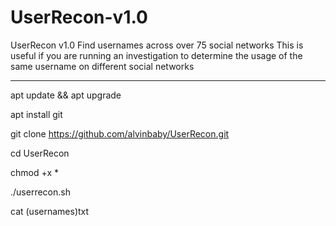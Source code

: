 # UserRecon-v1.0
 UserRecon v1.0  Find usernames across over 75 social networks This is useful if you are running an investigation to determine the usage of the same username on different social networks

----

apt update && apt upgrade

apt install git

git clone https://github.com/alvinbaby/UserRecon.git

cd UserRecon

chmod +x *

./userrecon.sh

cat (usernames)txt
